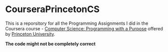 # CourseraPrincetonCS
This is a reporsitory for all the Programming Assignments I did in the Coursera course - [Computer Science: Programming with a Purpose](https://www.coursera.org/learn/cs-programming-java) offered by [Princeton University](https://www.coursera.org/princeton).
    
**The code might not be completely correct**